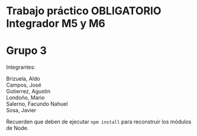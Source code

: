 # Trabajo práctico OBLIGATORIO Integrador M5 y M6

# Grupo 3

Integrantes:

Brizuela, Aldo  
Campos, José  
Gutierrez, Agustin  
Londoño, Mario  
Salerno, Facundo Nahuel  
Sosa, Javier

Recuerden que deben de ejecutar `npm install` para reconstruir los módulos de Node.
